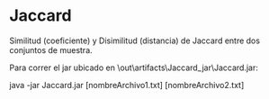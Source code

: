 # Jaccard
Similitud (coeficiente) y Disimilitud (distancia) de Jaccard entre dos conjuntos de muestra.

Para correr el jar ubicado en \out\artifacts\Jaccard_jar\Jaccard.jar:


java -jar Jaccard.jar [nombreArchivo1.txt] [nombreArchivo2.txt]
